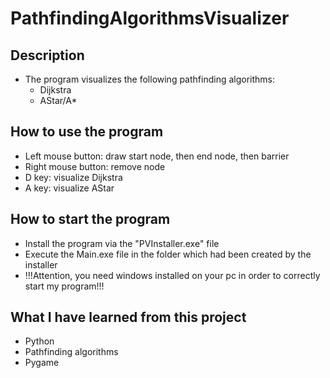 # PathfindingAlgorithmsVisualizer

## Description

- The program visualizes the following pathfinding algorithms:
  - Dijkstra
  - AStar/A*

## How to use the program

- Left mouse button: draw start node, then end node, then barrier
- Right mouse button: remove node
- D key: visualize Dijkstra
- A key: visualize AStar

## How to start the program
 
- Install the program via the "PVInstaller.exe" file
- Execute the Main.exe file in the folder which had been created by the installer
- !!!Attention, you need windows installed on your pc in order to correctly start my program!!!

## What I have learned from this project

- Python
- Pathfinding algorithms
- Pygame
